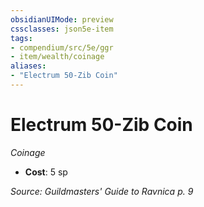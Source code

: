 ```yaml
---
obsidianUIMode: preview
cssclasses: json5e-item
tags:
- compendium/src/5e/ggr
- item/wealth/coinage
aliases: 
- "Electrum 50-Zib Coin"
---
```

# Electrum 50-Zib Coin
*Coinage*  

- **Cost**: 5 sp

*Source: Guildmasters' Guide to Ravnica p. 9*